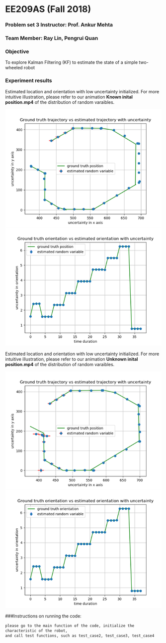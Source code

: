 # EE209AS (Fall 2018)
### Problem set 3	Instructor: Prof. Ankur Mehta
### Team Member: Ray Lin, Pengrui Quan


### Objective
To explore Kalman Filtering (KF) to estimate the state of a simple two-wheeled robot

### Experiment results

Estimated location and orientation with low uncertainty initialized. For more intuitive illustration, please refer to our animation **Known inital position.mp4** of the distribution of random varaibles.

![](./images/Figure_1.png)
![](./images/Figure_2.png)


Estimated location and orientation with low uncertainty initialized. For more intuitive illustration, please refer to our animation **Unknown inital position.mp4** of the distribution of random varaibles.

![](./images/Figure_3.png)
![](./images/Figure_4.png)

###Instructions on running the code:
	
	please go to the main function of the code, initialize the characteristic of the robot,
	and call test functions, such as test_case2, test_case3, test_case4

